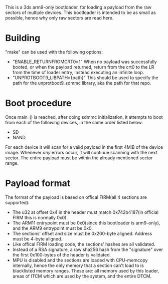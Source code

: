 This is a 3ds arm9-only bootloader, for loading a payload from the raw sectors of multiple devices. This bootloader is intended to be as small as possible, hence why only raw sectors are read here.  

# Building
"make" can be used with the following options:
* "ENABLE_RETURNFROMCRT0=1" When no payload was successfully booted, or when the payload returned, return from the crt0 to the LR from the time of loader entry, instead executing an infinite loop.
* "UNPROTBOOT9_LIBPATH={path}" This should be used to specify the path for the unprotboot9_sdmmc library, aka the path for that repo.

# Boot procedure
Once main_() is reached, after doing sdmmc initialization, it attempts to boot from each of the following devices, in the same order listed below:
* SD
* NAND

For each device it will scan for a valid payload in the first 4MiB of the device image. Whenever *any* errors occur, it will continue scanning with the next sector. The entire payload must be within the already mentioned sector range.

# Payload format
The format of the payload is based on offical FIRM(all 4 sections are supported):
* The u32 at offset 0x4 in the header must match 0x742b4187(in official FIRM this is normally 0x0).
* The ARM11 entrypoint must be 0x0(since this bootloader is arm9-only), and the ARM9 entrypoint must be 0x0.
* The sections' offset and size must be 0x200-byte aligned. Address must be 4-byte aligned.
* Like offical FIRM loading code, the sections' hashes are all validated.
* Instead of a RSA signature, a raw sha256 hash from the "signature" over the first 0x100-bytes of the header is validated.
* MPU is disabled and the sections are loaded with CPU-memcopy internally, hence the only memory that a section can't load to is blacklisted memory ranges. These are: all memory used by this loader, areas of ITCM which are used by the system, and the entire DTCM.

